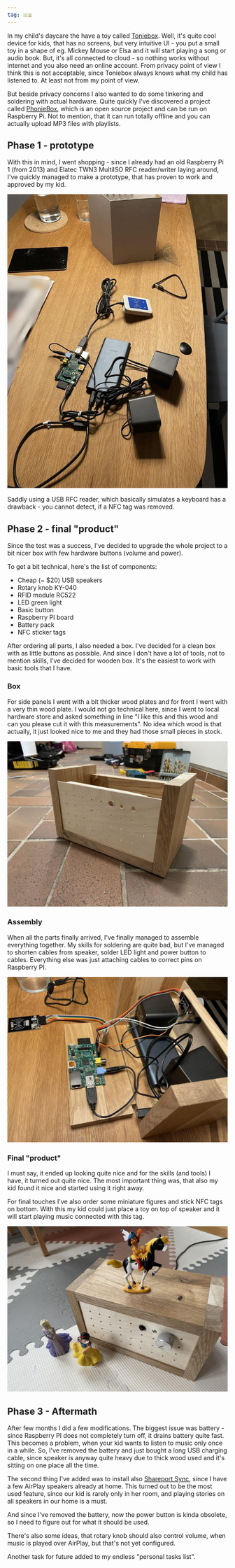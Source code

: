 ```yaml
---
tag: 🇬🇧
---
```


In my child's daycare the have a toy called [Toniebox](https://tonies.com). Well, it's quite cool device for kids, that has no screens, but very intuitive UI - you put a small toy in a shape of eg. Mickey Mouse or Elsa and it will start playing a song or audio book. But, it's all connected to cloud - so nothing works without internet and you also need an online account. From privacy point of view I think this is not acceptable, since Toniebox always knows what my child has listened to. At least not from my point of view.

But beside privacy concerns I also wanted to do some tinkering and soldering with actual hardware. Quite quickly I've discovered a project called [PhonieBox](https://github.com/MiczFlor/RPi-Jukebox-RFID), which is an open source project and can be run on Raspberry Pi. Not to mention, that it can run totally offline and you can actually upload MP3 files with playlists.

## Phase 1 - prototype

With this in mind, I went shopping - since I already had an old Raspberry Pi 1 (from 2013) and Elatec TWN3 MultiISO RFC reader/writer laying around, I've quickly managed to make a prototype, that has proven to work and approved by my kid.

![First prototype](/assets/images/2024-03-13-personal-projects-(part-1)/1.jpg)

Saddly using a USB RFC reader, which basically simulates a keyboard has a drawback - you cannot detect, if a NFC tag was removed.

## Phase 2 - final "product"

Since the test was a success, I've decided to upgrade the whole project to a bit nicer box with few hardware buttons (volume and power).

To get a bit technical, here's the list of components:

- Cheap (~ $20) USB speakers
- Rotary knob KY-040
- RFID module RC522
- LED green light
- Basic button
- Raspberry PI board
- Battery pack
- NFC sticker tags

After ordering all parts, I also needed a box. I've decided for a clean box with as little buttons as possible. And since I don't have a lot of tools, not to mention skills, I've decided for wooden box. It's the easiest to work with basic tools that I have.

### Box

For side panels I went with a bit thicker wood plates and for front I went with a very thin wood plate. I would not go technical here, since I went to local hardware store and asked something in line "I like this and this wood and can you please cut it with this measurements". No idea which wood is that actually, it just looked nice to me and they had those small pieces in stock.

![Wooden box frame](/assets/images/2024-03-13-personal-projects-(part-1)/2.jpg)

### Assembly

When all the parts finally arrived, I've finally managed to assemble everything together. My skills for soldering are quite bad, but I've managed to shorten cables from speaker, solder LED light and power button to cables. Everything else was just attaching cables to correct pins on Raspberry PI.

![Wiring cables](/assets/images/2024-03-13-personal-projects-(part-1)/3.jpg)

### Final "product"

I must say, it ended up looking quite nice and for the skills (and tools) I have, it turned out quite nice. The most important thing was, that also my kid found it nice and started using it right away.

For final touches I've also order some miniature figures and stick NFC tags on bottom. With this my kid could just place a toy on top of speaker and it will start playing music connected with this tag.

![Final product](/assets/images/2024-03-13-personal-projects-(part-1)/final.jpg)

## Phase 3 - Aftermath

After few months I did a few modifications. The biggest issue was battery - since Raspberry PI does not completely turn off, it drains battery quite fast. This becomes a problem, when your kid wants to listen to music only once in a while. So, I've removed the battery and just bought a long USB charging cable, since speaker is anyway quite heavy due to thick wood used and it's sitting on one place all the time.

The second thing I've added was to install also [Shareport Sync](https://github.com/mikebrady/shairport-sync), since I have a few AirPlay speakers already at home. This turned out to be the most used feature, since our kid is rarely only in her room, and playing stories on all speakers in our home is a must.

And since I've removed the battery, now the power button is kinda obsolete, so I need to figure out for what it should be used.

There's also some ideas, that rotary knob should also control volume, when music is played over AirPlay, but that's not yet configured.

Another task for future added to my endless "personal tasks list".
